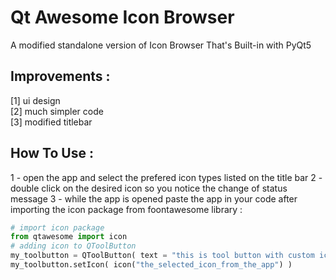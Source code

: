 # Qt Awesome Icon Browser 
A modified standalone version of Icon Browser That's Built-in with PyQt5 

## Improvements :
[1] ui design <br>
[2] much simpler code<br>
[3] modified titlebar<br>
## How To Use :

1 - open the app and select the prefered icon types listed on the title bar
2 - double click on the desired icon so you notice the change of status message 
3 - while the app is opened paste the app in your code after importing the icon package from foontawesome library  :

```python 
# import icon package
from qtawesome import icon
# adding icon to QToolButton
my_toolbutton = QToolButton( text = "this is tool button with custom icon" )
my_toolbutton.setIcon( icon("the_selected_icon_from_the_app") )
```
